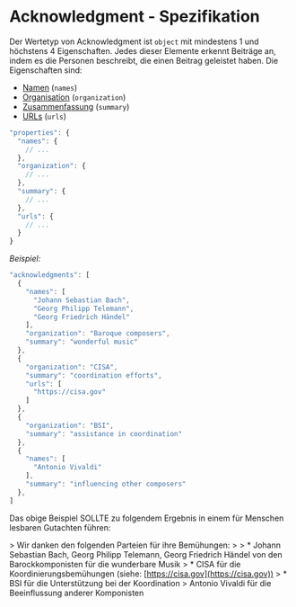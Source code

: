 # Acknowledgment - Spezifikation

Der Wertetyp von Acknowledgment ist `object` mit mindestens 1 und höchstens 4 Eigenschaften.
Jedes dieser Elemente erkennt Beiträge an, indem es die Personen beschreibt, die einen Beitrag geleistet haben.
Die Eigenschaften sind:

* [Namen](types/acknowledgments/acknowledgment/names-spec.de.md) (`names`)
* [Organisation](types/acknowledgments/acknowledgment/organization-spec.de.md) (`organization`)
* [Zusammenfassung](types/acknowledgments/acknowledgment/summary-spec.de.md) (`summary`)
* [URLs](types/acknowledgments/acknowledgment/urls-spec.de.md) (`urls`)

```javascript
"properties": {
  "names": {
    // ...
  },
  "organization": {
    // ...
  },
  "summary": {
    // ...
  },
  "urls": {
    // ...
  }
}
```

*Beispiel:*

```javascript
"acknowledgments": [
  {
    "names": [
      "Johann Sebastian Bach",
      "Georg Philipp Telemann",
      "Georg Friedrich Händel"
    ],
    "organization": "Baroque composers",
    "summary": "wonderful music"
  },
  {
    "organization": "CISA",
    "summary": "coordination efforts",
    "urls": [
      "https://cisa.gov"
    ]
  },
  {
    "organization": "BSI",
    "summary": "assistance in coordination"
  },
  {
    "names": [
      "Antonio Vivaldi"
    ],
    "summary": "influencing other composers"
  },
]
```

Das obige Beispiel SOLLTE zu folgendem Ergebnis in einem für Menschen lesbaren Gutachten führen:

&gt; Wir danken den folgenden Parteien für ihre Bemühungen:
&gt;
&gt; * Johann Sebastian Bach, Georg Philipp Telemann, Georg Friedrich Händel von den Barockkomponisten für die wunderbare Musik
&gt; * CISA für die Koordinierungsbemühungen (siehe: [https://cisa.gov](https://cisa.gov))
&gt; * BSI für die Unterstützung bei der Koordination
&gt; Antonio Vivaldi für die Beeinflussung anderer Komponisten
